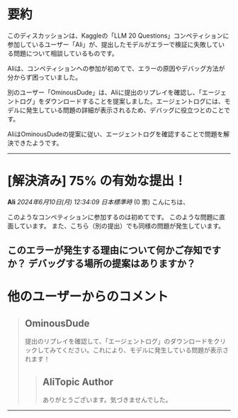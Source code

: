 # 要約 
このディスカッションは、Kaggleの「LLM 20 Questions」コンペティションに参加しているユーザー「Ali」が、提出したモデルがエラーで検証に失敗している問題について相談しているものです。

Aliは、コンペティションへの参加が初めてで、エラーの原因やデバッグ方法が分からず困っていました。

別のユーザー「OminousDude」は、Aliに提出のリプレイを確認し、「エージェントログ」をダウンロードすることを提案しました。エージェントログには、モデルに発生している問題の詳細が表示されるため、デバッグに役立つとのことです。

AliはOminousDudeの提案に従い、エージェントログを確認することで問題を解決できたようです。 


---
# [解決済み] 75% の有効な提出！
**Ali** *2024年6月10日(月) 12:34:09 日本標準時* (0 票)
こんにちは、

このようなコンペティションに参加するのは初めてです。
このような問題に直面しています。
また、こちら（別の提出）でも同様の問題が発生しています。

このエラーが発生する理由について何かご存知ですか？ デバッグする場所の提案はありますか？
---
# 他のユーザーからのコメント
> ## OminousDude
> 
> 提出のリプレイを確認して、「エージェントログ」のダウンロードをクリックしてみてください。これにより、モデルに発生している問題が表示されます！
> 
> 
> 
> > ## AliTopic Author
> > 
> > ありがとうございます。気づきませんでした。
> > 
> > 
> > 
--- 

